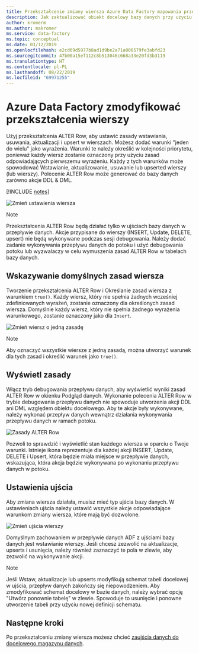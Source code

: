 ```yaml
---
title: Przekształcenie zmiany wiersza Azure Data Factory mapowania przepływu danych
description: Jak zaktualizować obiekt docelowy bazy danych przy użyciu Azure Data Factory mapowanie zmian w przekształceniu wierszy
author: kromerm
ms.author: makromer
ms.service: data-factory
ms.topic: conceptual
ms.date: 03/12/2019
ms.openlocfilehash: e2cd69d5977b8ad1d9be2a71a006579fe3abfd23
ms.sourcegitcommit: 47b00a15ef112c8b513046c668a33e20fd3b3119
ms.translationtype: HT
ms.contentlocale: pl-PL
ms.lasthandoff: 08/22/2019
ms.locfileid: "69971255"
---
```

# <a name="azure-data-factory-alter-row-transformation"></a>Azure Data Factory zmodyfikować przekształcenia wierszy

Użyj przekształcenia ALTER Row, aby ustawić zasady wstawiania, usuwania, aktualizacji i upsert w wierszach. Możesz dodać warunki "jeden do wielu" jako wyrażenia. Warunki te należy określić w kolejności priorytetu, ponieważ każdy wiersz zostanie oznaczony przy użyciu zasad odpowiadających pierwszemu wyrażeniu. Każdy z tych warunków może spowodować Wstawianie, aktualizowanie, usuwanie lub upserted wierszy (lub wierszy). Polecenie ALTER Row może generować do bazy danych zarówno akcje DDL & DML.

[!INCLUDE [notes](../../includes/data-factory-data-flow-preview.md)]

![Zmień ustawienia wiersza](media/data-flow/alter-row1.png "Zmień ustawienia wiersza")

> [!NOTE]
> Przekształcenia ALTER Row będą działać tylko w ujściach bazy danych w przepływie danych. Akcje przypisane do wierszy (INSERT, Update, DELETE, upsert) nie będą wykonywane podczas sesji debugowania. Należy dodać zadanie wykonywania przepływu danych do potoku i użyć debugowania potoku lub wyzwalaczy w celu wymuszenia zasad ALTER Row w tabelach bazy danych.

## <a name="indicate-a-default-row-policy"></a>Wskazywanie domyślnych zasad wiersza

Tworzenie przekształcenia ALTER Row i Określanie zasad wiersza z warunkiem `true()`. Każdy wiersz, który nie spełnia żadnych wcześniej zdefiniowanych wyrażeń, zostanie oznaczony dla określonych zasad wiersza. Domyślnie każdy wiersz, który nie spełnia żadnego wyrażenia warunkowego, zostanie oznaczony jako dla `Insert`.

![Zmień wiersz o jedną zasadę](media/data-flow/alter-row4.png "Zmień wiersz o jedną zasadę")

> [!NOTE]
> Aby oznaczyć wszystkie wiersze z jedną zasadą, można utworzyć warunek dla tych zasad i określić warunek jako `true()`.

## <a name="view-policies"></a>Wyświetl zasady

Włącz tryb debugowania przepływu danych, aby wyświetlić wyniki zasad ALTER Row w okienku Podgląd danych. Wykonanie polecenia ALTER Row w trybie debugowania przepływu danych nie spowoduje utworzenia akcji DDL ani DML względem obiektu docelowego. Aby te akcje były wykonywane, należy wykonać przepływ danych wewnątrz działania wykonywania przepływu danych w ramach potoku.

![Zasady ALTER Row](media/data-flow/alter-row3.png "Zasady ALTER Row")

Pozwoli to sprawdzić i wyświetlić stan każdego wiersza w oparciu o Twoje warunki. Istnieje ikona reprezentuje dla każdej akcji INSERT, Update, DELETE i Upsert, która będzie miała miejsce w przepływie danych, wskazująca, która akcja będzie wykonywana po wykonaniu przepływu danych w potoku.

## <a name="sink-settings"></a>Ustawienia ujścia

Aby zmiana wiersza działała, musisz mieć typ ujścia bazy danych. W ustawieniach ujścia należy ustawić wszystkie akcje odpowiadające warunkom zmiany wiersza, które mają być dozwolone.

![Zmień ujścia wierszy](media/data-flow/alter-row2.png "Zmień ujścia wierszy")

Domyślnym zachowaniem w przepływie danych ADF z ujściami bazy danych jest wstawianie wierszy. Jeśli chcesz zezwolić na aktualizacje, upserts i usunięcia, należy również zaznaczyć te pola w zlewie, aby zezwolić na wykonywanie akcji.

> [!NOTE]
> Jeśli Wstaw, aktualizacje lub upserts modyfikują schemat tabeli docelowej w ujścia, przepływ danych zakończy się niepowodzeniem. Aby zmodyfikować schemat docelowy w bazie danych, należy wybrać opcję "Utwórz ponownie tabelę" w zlewie. Spowoduje to usunięcie i ponowne utworzenie tabeli przy użyciu nowej definicji schematu.

## <a name="next-steps"></a>Następne kroki

Po przekształceniu zmiany wiersza możesz chcieć [zaujścia danych do docelowego magazynu danych](data-flow-sink.md).
